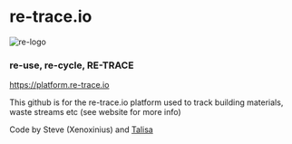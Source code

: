 # re-trace.io

![re-logo](https://static.wixstatic.com/media/34905d_c53d6fcf5de6492798ffb19615d8d904~mv2.png/v1/crop/x_0,y_177,w_500,h_152/fill/w_105,h_30,al_c,q_85,usm_0.66_1.00_0.01/Image%20vector_018.webp)


### re-use, re-cycle, RE-TRACE
https://platform.re-trace.io


This github is for the re-trace.io platform used to track building materials, waste streams etc (see website for more info)

Code by
Steve (Xenoxinius) and [Talisa](https://github.com/tallyvanv)
